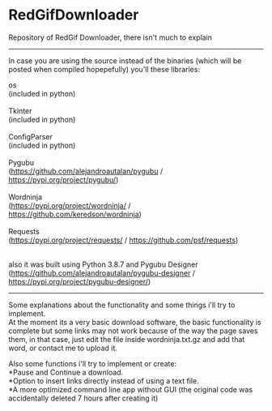 # RedGifDownloader
Repository of RedGif Downloader, there isn't much to explain
____________________________________________________________

In case you are using the source instead of the binaries (which will be posted when compiled hopepefully)
you'll these libraries:

os<br/>
(included in python)<br /><br />
Tkinter<br />
(included in python)<br /><br />
ConfigParser<br />
(included in python)<br /><br />
Pygubu<br />
(https://github.com/alejandroautalan/pygubu / https://pypi.org/project/pygubu/)<br /><br />
Wordninja<br /> 
(https://pypi.org/project/wordninja/ / https://github.com/keredson/wordninja)<br /><br />
Requests<br />
(https://pypi.org/project/requests/ / https://github.com/psf/requests)<br /><br />


also it was built using Python 3.8.7 and Pygubu Designer (https://github.com/alejandroautalan/pygubu-designer / https://pypi.org/project/pygubu-designer/)

______________________________________________________________

Some explanations about the functionality and some things i'll try to implement.<br/>
At the moment its a very basic download software, the basic functionality is complete but some links may not work because of the way the page saves them, in that case, just edit the file inside wordninja.txt.gz and add that word, or contact me to upload it.<br/>

Also some functions i'll try to implement or create:<br/>
*Pause and Continue a download.<br/>
*Option to insert links directly instead of using a text file.<br/>
*A more optimized command line app without GUI (the original code was accidentally deleted 7 hours after creating it)<br/>
